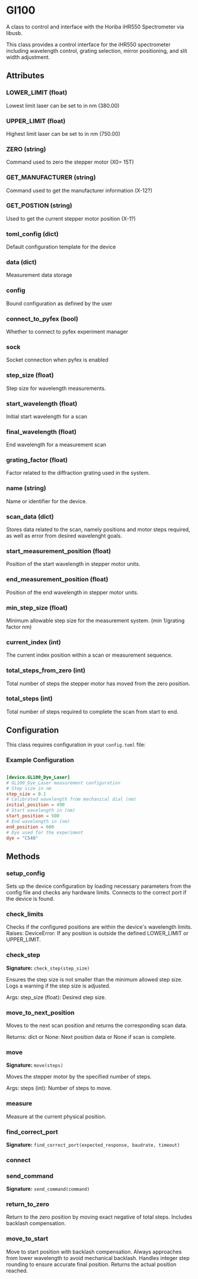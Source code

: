 # Gl100

A class to control and interface with the Horiba iHR550 Spectrometer via libusb.

This class provides a control interface for the iHR550 spectrometer including
wavelength control, grating selection, mirror positioning, and slit width adjustment.


## Attributes

### LOWER_LIMIT (float)

Lowest limit laser can be set to in nm (380.00)

### UPPER_LIMIT (float)

Highest limit laser can be set to in nm (750.00)

### ZERO (string)

Command used to zero the stepper motor (X0= 15T)

### GET_MANUFACTURER (string)

Command used to get the manufacturer information (X-12?)

### GET_POSTION (string)

Used to get the current stepper motor position (X-1?)

### __toml_config__ (dict)

Default configuration template for the device

### data (dict)

Measurement data storage

### config

Bound configuration as defined by the user

### connect_to_pyfex (bool)

Whether to connect to pyfex experiment manager

### sock

Socket connection when pyfex is enabled

### step_size (float)

Step size for wavelength measurements.

### start_wavelength (float)

Initial start wavelength for a scan

### final_wavelength (float)

End wavelength for a measurement scan

### grating_factor (float)

Factor related to the diffraction grating used in the system.

### name (string)

Name or identifier for the device.

### scan_data (dict)

Stores data related to the scan, namely positions and motor steps required, as well as error from desired wavelenght goals.

### start_measurement_position (float)

Position of the start wavelength in stepper motor units.

### end_measurement_position (float)

Position of the end wavelength in stepper motor units.

### min_step_size (float)

Minimum allowable step size for the measurement system. (min 1/grating factor nm)

### current_index (int)

The current index position within a scan or measurement sequence.

### total_steps_from_zero (int)

Total number of steps the stepper motor has moved from the zero position.

### total_steps (int)

Total number of steps required to complete the scan from start to end.


## Configuration

This class requires configuration in your `config.toml` file:


### Example Configuration

```toml

[device.GL100_Dye_Laser]
# GL100_Dye_Laser measurement configuration
# Step size in nm
step_size = 0.1
# Calibrated wavelength from mechanical dial (nm)
initial_position = 490
# Start wavelength in (nm)
start_position = 500
# End wavelength in (nm)
end_position = 600
# Dye used for the experiment
dye = "C540"
```


## Methods

### setup_config

Sets up the device configuration by loading necessary parameters from the config file and checks any hardware limits.
Connects to the correct port if the device is found.



### check_limits

Checks if the configured positions are within the device's wavelength limits.
Raises:
    DeviceError: If any position is outside the defined LOWER_LIMIT or UPPER_LIMIT.



### check_step

**Signature:** `check_step(step_size)`

Ensures the step size is not smaller than the minimum allowed step size.
Logs a warning if the step size is adjusted.

Args:
    step_size (float): Desired step size.



### move_to_next_position

Moves to the next scan position and returns the corresponding scan data.

Returns:
    dict or None: Next position data or None if scan is complete.



### move

**Signature:** `move(steps)`

Moves the stepper motor by the specified number of steps.

Args:
    steps (int): Number of steps to move.



### measure

Measure at the current physical position.



### find_correct_port

**Signature:** `find_correct_port(expected_response, baudrate, timeout)`



### connect



### send_command

**Signature:** `send_command(command)`



### return_to_zero

Return to the zero position by moving exact negative of total steps.
Includes backlash compensation.



### move_to_start

Move to start position with backlash compensation.
Always approaches from lower wavelength to avoid mechanical backlash.
Handles integer step rounding to ensure accurate final position.
Returns the actual position reached.


